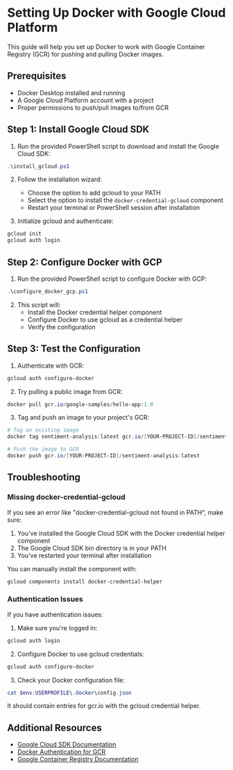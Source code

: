 # Setting Up Docker with Google Cloud Platform

This guide will help you set up Docker to work with Google Container Registry (GCR) for pushing and pulling Docker images.

## Prerequisites

- Docker Desktop installed and running
- A Google Cloud Platform account with a project
- Proper permissions to push/pull images to/from GCR

## Step 1: Install Google Cloud SDK

1. Run the provided PowerShell script to download and install the Google Cloud SDK:

```powershell
.\install_gcloud.ps1
```

2. Follow the installation wizard:
   - Choose the option to add gcloud to your PATH
   - Select the option to install the `docker-credential-gcloud` component
   - Restart your terminal or PowerShell session after installation

3. Initialize gcloud and authenticate:

```powershell
gcloud init
gcloud auth login
```

## Step 2: Configure Docker with GCP

1. Run the provided PowerShell script to configure Docker with GCP:

```powershell
.\configure_docker_gcp.ps1
```

2. This script will:
   - Install the Docker credential helper component
   - Configure Docker to use gcloud as a credential helper
   - Verify the configuration

## Step 3: Test the Configuration

1. Authenticate with GCR:

```powershell
gcloud auth configure-docker
```

2. Try pulling a public image from GCR:

```powershell
docker pull gcr.io/google-samples/hello-app:1.0
```

3. Tag and push an image to your project's GCR:

```powershell
# Tag an existing image
docker tag sentiment-analysis:latest gcr.io/[YOUR-PROJECT-ID]/sentiment-analysis:latest

# Push the image to GCR
docker push gcr.io/[YOUR-PROJECT-ID]/sentiment-analysis:latest
```

## Troubleshooting

### Missing docker-credential-gcloud

If you see an error like "docker-credential-gcloud not found in PATH", make sure:

1. You've installed the Google Cloud SDK with the Docker credential helper component
2. The Google Cloud SDK bin directory is in your PATH
3. You've restarted your terminal after installation

You can manually install the component with:

```powershell
gcloud components install docker-credential-helper
```

### Authentication Issues

If you have authentication issues:

1. Make sure you're logged in:

```powershell
gcloud auth login
```

2. Configure Docker to use gcloud credentials:

```powershell
gcloud auth configure-docker
```

3. Check your Docker configuration file:

```powershell
cat $env:USERPROFILE\.docker\config.json
```

It should contain entries for gcr.io with the gcloud credential helper.

## Additional Resources

- [Google Cloud SDK Documentation](https://cloud.google.com/sdk/docs)
- [Docker Authentication for GCR](https://cloud.google.com/container-registry/docs/advanced-authentication)
- [Google Container Registry Documentation](https://cloud.google.com/container-registry/docs)
